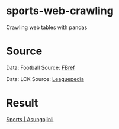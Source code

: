 # sports-web-crawling
Crawling web tables with pandas

# Source

Data: Football
Source: [FBref](https://fbref.com/en/)

Data: LCK
Source: [Leaguepedia](https://lol.fandom.com/wiki/League_of_Legends_Esports_Wiki)

# Result
[Sports | Asungajinli](https://asungajinli.github.io/sports/)
